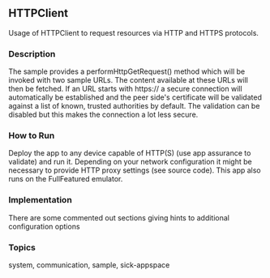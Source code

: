 ## HTTPClient

Usage of HTTPClient to request resources via HTTP and
HTTPS protocols.

### Description

The sample provides a performHttpGetRequest() method which will be invoked with
two sample URLs. The content available at these URLs will then be fetched. If
an URL starts with https:// a secure connection will automatically be
established and the peer side's certificate will be validated against a list
of known, trusted authorities by default. The validation can be disabled but
this makes the connection a lot less secure.

### How to Run

Deploy the app to any device capable of HTTP(S) (use app assurance to validate)
and run it. Depending on your network configuration it might be necessary to
provide HTTP proxy settings (see source code). This app also runs on the
FullFeatured emulator.

### Implementation

There are some commented out sections giving hints to additional configuration
options

### Topics

system, communication, sample, sick-appspace